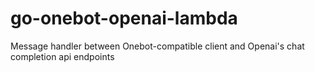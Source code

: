 # go-onebot-openai-lambda
Message handler between Onebot-compatible client and Openai's chat completion api endpoints
